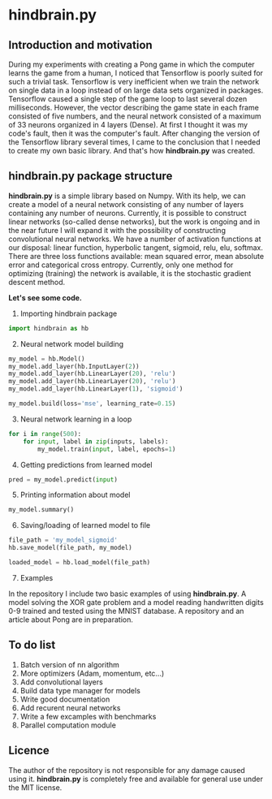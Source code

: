 # hindbrain.py

## Introduction and motivation

During my experiments with creating a Pong game in which the computer learns the game from a human, I noticed that Tensorflow is poorly suited for such a trivial task.
Tensorflow is very inefficient when we train the network on single data in a loop instead of on large data sets organized in packages.
Tensorflow caused a single step of the game loop to last several dozen milliseconds.
However, the vector describing the game state in each frame consisted of five numbers, and the neural network consisted of a maximum of 33 neurons organized in 4 layers (Dense).
At first I thought it was my code's fault, then it was the computer's fault.
After changing the version of the Tensorflow library several times, I came to the conclusion that I needed to create my own basic library. And that's how **hindbrain.py** was created.

## hindbrain.py package structure

**hindbrain.py** is a simple library based on Numpy.
With its help, we can create a model of a neural network consisting of any number of layers containing any number of neurons.
Currently, it is possible to construct linear networks (so-called dense networks), but the work is ongoing and in the near future I will expand it with the possibility of constructing convolutional neural networks.
We have a number of activation functions at our disposal: linear function, hyperbolic tangent, sigmoid, relu, elu, softmax.
There are three loss functions available: mean squared error, mean absolute error and categorical cross entropy.
Currently, only one method for optimizing (training) the network is available, it is the stochastic gradient descent method.

**Let's see some code.**

1. Importing hindbrain package

```python
import hindbrain as hb
```

2. Neural network model building

```python
my_model = hb.Model()
my_model.add_layer(hb.InputLayer(2))
my_model.add_layer(hb.LinearLayer(20), 'relu')
my_model.add_layer(hb.LinearLayer(20), 'relu')
my_model.add_layer(hb.LinearLayer(1), 'sigmoid')

my_model.build(loss='mse', learning_rate=0.15)
```

3. Neural network learning in a loop

```python
for i in range(500):
    for input, label in zip(inputs, labels):
        my_model.train(input, label, epochs=1)
```

4. Getting predictions from learned model

```python
pred = my_model.predict(input)
```

5. Printing information about model

```python
my_model.summary()
```

6. Saving/loading of learned model to file

```python
file_path = 'my_model_sigmoid'
hb.save_model(file_path, my_model)

loaded_model = hb.load_model(file_path)
```

7. Examples

In the repository I include two basic examples of using **hindbrain.py**.
A model solving the XOR gate problem and a model reading handwritten digits 0-9 trained and tested using the MNIST database.
A repository and an article about Pong are in preparation.

## To do list

1. Batch version of nn algorithm
2. More optimizers (Adam, momentum, etc...)
3. Add convolutional layers
4. Build data type manager for models
5. Write good documentation
6. Add recurent neural networks
7. Write a few excamples with benchmarks
8. Parallel computation module

## Licence

The author of the repository is not responsible for any damage caused using it.
**hindbrain.py** is completely free and available for general use under the MIT license.